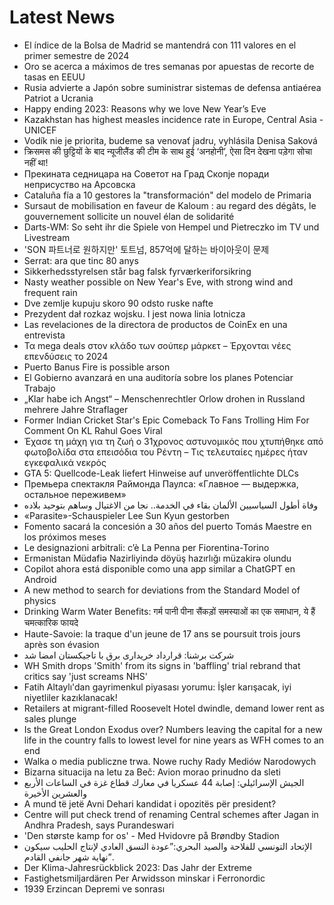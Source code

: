 # Latest News
-  El índice de la Bolsa de Madrid se mantendrá con 111 valores en el primer semestre de 2024
-  Oro se acerca a máximos de tres semanas por apuestas de recorte de tasas en EEUU
-  Rusia advierte a Japón sobre suministrar sistemas de defensa antiaérea Patriot a Ucrania
-  Happy ending 2023: Reasons why we love New Year’s Eve
-  Kazakhstan has highest measles incidence rate in Europe, Central Asia - UNICEF
-  Vodík nie je priorita, budeme sa venovať jadru, vyhlásila Denisa Saková
-  क्रिसमस की छुट्टियों के बाद न्यूजीलैंड की टीम के साथ हुई ‘अनहोनी’, ऐसा दिन देखना पड़ेगा सोचा नहीं था!
-  Прекината седницара на Советот на Град Скопје поради неприсуство на Арсовска
-  Cataluña fía a 10 gestores la "transformación" del modelo de Primaria
-  Sursaut de mobilisation en faveur de Kaloum : au regard des dégâts, le gouvernement sollicite un nouvel élan de solidarité
-  Darts-WM: So seht ihr die Spiele von Hempel und Pietreczko im TV und Livestream
-  'SON 파트너로 원하지만' 토트넘, 857억에 달하는 바이아웃이 문제
-  Serrat: ara que tinc 80 anys
-  Sikkerhedsstyrelsen står bag falsk fyrværkeriforsikring
-  Nasty weather possible on New Year's Eve, with strong wind and frequent rain
-  Dve zemlje kupuju skoro 90 odsto ruske nafte
-  Prezydent dał rozkaz wojsku. I jest nowa linia lotnicza
-  Las revelaciones de la directora de productos de CoinEx en una entrevista
-  Τα mega deals στον κλάδο των σούπερ μάρκετ – Έρχονται νέες επενδύσεις το 2024
-  Puerto Banus Fire is possible arson
-  El Gobierno avanzará en una auditoría sobre los planes Potenciar Trabajo
-  „Klar habe ich Angst“ – Menschenrechtler Orlow drohen in Russland mehrere Jahre Straflager
-  Former Indian Cricket Star's Epic Comeback To Fans Trolling Him For Comment On KL Rahul Goes Viral
-  Έχασε τη μάχη για τη ζωή ο 31χρονος αστυνομικός που χτυπήθηκε από φωτοβολίδα στα επεισόδια του Ρέντη – Τις τελευταίες ημέρες ήταν εγκεφαλικά νεκρός
-  GTA 5: Quellcode-Leak liefert Hinweise auf unveröffentlichte DLCs
-  Премьера спектакля Раймонда Паулса: «Главное — выдержка, остальное переживем»
-  وفاة أطول السياسيين الألمان بقاء في الخدمة.. نجا من الاغتيال وساهم بتوحيد بلاده
-  «Parasite»-Schauspieler Lee Sun Kyun gestorben
-  Fomento sacará la concesión a 30 años del puerto Tomás Maestre en los próximos meses
-  Le designazioni arbitrali: c’è La Penna per Fiorentina-Torino
-  Ermənistan Müdafiə Nazirliyində döyüş hazırlığı müzakirə olundu
-  Copilot ahora está disponible como una app similar a ChatGPT en Android
-  A new method to search for deviations from the Standard Model of physics
-  Drinking Warm Water Benefits: गर्म पानी पीना सैंकड़ों समस्याओं का एक समाधान, ये हैं चमत्कारिक फायदे
-  Haute-Savoie: la traque d'un jeune de 17 ans se poursuit trois jours après son évasion
-  شرکت برشنا: قرارداد خریداری برق با تاجیکستان امضا شد
-  WH Smith drops 'Smith' from its signs in 'baffling' trial rebrand that critics say 'just screams NHS'
-  Fatih Altaylı'dan gayrimenkul piyasası yorumu: İşler karışacak, iyi niyetliler kazıklanacak!
-  Retailers at migrant-filled Roosevelt Hotel dwindle, demand lower rent as sales plunge
-  Is the Great London Exodus over? Numbers leaving the capital for a new life in the country falls to lowest level for nine years as WFH comes to an end
-  Walka o media publiczne trwa. Nowe ruchy Rady Mediów Narodowych
-  Bizarna situacija na letu za Beč: Avion morao prinudno da sleti
-  الجيش الإسرائيلي: إصابة 44 عسكريا في معارك قطاع غزة في الساعات الأربع والعشرين الأخيرة
-  A mund të jetë Avni Dehari kandidat i opozitës për president?
-  Centre will put check trend of renaming Central schemes after Jagan in Andhra Pradesh, says Purandeswari
-  'Den største kamp for os' - Med Hvidovre på Brøndby Stadion
-  الإتحاد التونسي للفلاحة والصيد البحري:”عودة النسق العادي لإنتاج الحليب سيكون نهاية شهر جانفي القادم”.
-  Der Klima-Jahresrückblick 2023: Das Jahr der Extreme
-  Fastighetsmiljardären Per Arwidsson minskar i Ferronordic
-  1939 Erzincan Depremi ve sonrası
